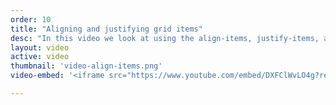 ```yaml
---
order: 10
title: "Aligning and justifying grid items"
desc: "In this video we look at using the align-items, justify-items, align-self and justify-self properties. These are defined in the Box Alignment Level 3 specification and apply to grid layout."
layout: video
active: video
thumbnail: 'video-align-items.png'
video-embed: '<iframe src="https://www.youtube.com/embed/DXFClWvLO4g?rel=0&amp;showinfo=0" frameborder="0" allowfullscreen></iframe>'

---
```

